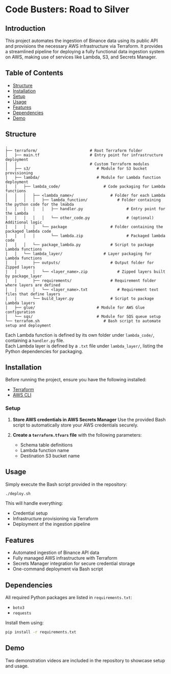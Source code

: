 # Code Busters: Road to Silver

## Introduction

This project automates the ingestion of Binance data using its public API and provisions the necessary AWS infrastructure via Terraform. It provides a streamlined pipeline for deploying a fully functional data ingestion system on AWS, making use of services like Lambda, S3, and Secrets Manager.

## Table of Contents

* [Structure](#structure)
* [Installation](#installation)
* [Setup](#setup)
* [Usage](#usage)
* [Features](#features)
* [Dependencies](#dependencies)
* [Demo](#demo)

## Structure


```
.
├── terraform/                       # Root Terraform folder
│   ├── main.tf                      # Entry point for infrastructure deployment
│   │                                # Custom Terraform modules
│   ├── s3/                             # Module for S3 bucket provisioning
│   ├── lambda/                         # Module for Lambda function deployment
│   │   ├── lambda_code/                   # Code packaging for Lambda functions
│   │   │   ├── <lambda_name>/                # Folder for each Lambda
│   │   │   │   ├── lambda_function/             # Folder containing the python code for the lmabda
│   │   │   │   │   ├── handler.py                   # Entry point for the Lambda
│   │   │   │   │   └── other_code.py                # (optional) Additional logic
│   │   │   │   └── package                   # Folder containing the packaged lambda code
│   │   │   │       └── lambda.zip                   # Packaged lambda code
│   │   │   └── package_lambda.py             # Script to package Lambda functions
│   │   └── lambda_layer/                  # Layer packaging for Lambda functions
│   │       ├── outputs/                      # Output folder for Zipped layers
│   │       │   └── <layer_name>.zip             # Zipped layers built by package_layer
│   │       ├── requirements/                 # Requirement folder where layers are defined
│   │       │   └── <layer_name>.txt             # Requirement text files that define layers
│   │       └── build_layer.py                # Script to package Lambda layers
│   ├── glue/                           # Module for AWS Glue configuration
│   └── sqs/                            # Module for SQS queue setup
└── terrafom.sh                            # Bash script to automate setup and deployment
```

Each Lambda function is defined by its own folder under `lambda_code/`, containing a `handler.py` file.  
Each Lambda layer is defined by a `.txt` file under `lambda_layer/`, listing the Python dependencies for packaging.


## Installation

Before running the project, ensure you have the following installed:

* [Terraform](https://www.terraform.io/downloads.html)
* [AWS CLI](https://docs.aws.amazon.com/cli/latest/userguide/install-cliv2.html)

### Setup

1. **Store AWS credentials in AWS Secrets Manager**
   Use the provided Bash script to automatically store your AWS credentials securely.

2. **Create a `terraform.tfvars` file** with the following parameters:

   * Schema table definitions
   * Lambda function name
   * Destination S3 bucket name

## Usage

Simply execute the Bash script provided in the repository:

```bash
./deploy.sh
```

This will handle everything:

* Credential setup
* Infrastructure provisioning via Terraform
* Deployment of the ingestion pipeline

## Features

* Automated ingestion of Binance API data
* Fully managed AWS infrastructure with Terraform
* Secrets Manager integration for secure credential storage
* One-command deployment via Bash script

## Dependencies

All required Python packages are listed in `requirements.txt`:

* `boto3`
* `requests`

Install them using:

```bash
pip install -r requirements.txt
```

## Demo

Two demonstration videos are included in the repository to showcase setup and usage.

